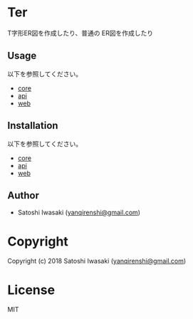 # Ter

T字形ER図を作成したり、普通の ER図を作成したり

## Usage

以下を参照してください。

- [core](https://bitbucket.org/yanqirenshi/ter/src/master/core/README.markdown#markdown-header-usage)
- [api](https://bitbucket.org/yanqirenshi/ter/src/master/api/README.markdown#markdown-header-usage)
- [web](https://bitbucket.org/yanqirenshi/ter/src/master/web/README.markdown#markdown-header-usage)


## Installation

以下を参照してください。

- [core](https://bitbucket.org/yanqirenshi/ter/src/master/core/README.markdown#markdown-header-installation)
- [api](https://bitbucket.org/yanqirenshi/ter/src/master/api/README.markdown#markdown-header-installation)
- [web](https://bitbucket.org/yanqirenshi/ter/src/master/web/README.markdown#markdown-header-installation)

## Author

+ Satoshi Iwasaki (yanqirenshi@gmail.com)

# Copyright

Copyright (c) 2018 Satoshi Iwasaki (yanqirenshi@gmail.com)

# License

MIT
